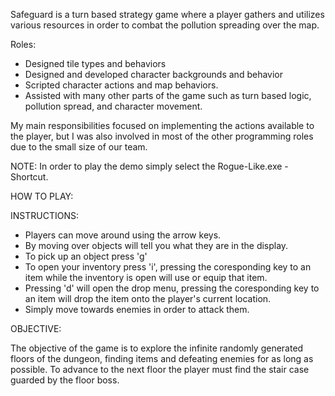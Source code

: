 Safeguard is a turn based strategy game where a player gathers and utilizes various resources in order to combat the pollution spreading over the map.

  

Roles:

- Designed tile types and behaviors
- Designed and developed character backgrounds and behavior
- Scripted character actions and map behaviors.
- Assisted with many other parts of the game such as turn based logic, pollution spread, and character movement.
 

My main responsibilities focused on implementing the actions available to the player, but I was also involved in most of the other programming roles due to the small size of our team.

NOTE: In order to play the demo simply select the Rogue-Like.exe - Shortcut.

HOW TO PLAY:

INSTRUCTIONS:

- Players can move around using the arrow keys.
- By moving over objects will tell you what they are in the display.
- To pick up an object press 'g'
- To open your inventory press 'i', pressing the coresponding key to an item while the inventory is open will use or equip that item.
- Pressing 'd' will open the drop menu, pressing the coresponding key to an item will drop the item onto the player's current location.
- Simply move towards enemies in order to attack them.

OBJECTIVE:

The objective of the game is to explore the infinite randomly generated floors of the dungeon, finding items and defeating enemies for as long as possible. To advance to the next floor the player must find the stair case guarded by the floor boss.
